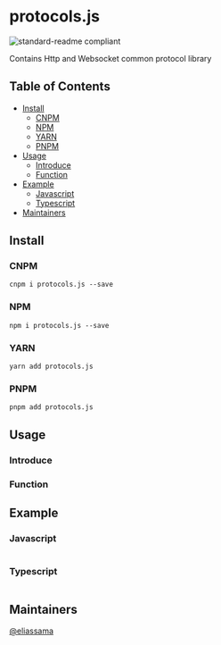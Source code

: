 # protocols.js

![standard-readme compliant](https://img.shields.io/badge/typescript-v4.5.2-green.svg?style=flat-square)

Contains Http and Websocket common protocol library

## Table of Contents

- [Install](#install)
  - [CNPM](#cnpm)
  - [NPM](#npm)
  - [YARN](#yarn)
  - [PNPM](#pnpm)
- [Usage](#usage)
  - [Introduce](#introduce)
  - [Function](#function)
- [Example](#example)
  - [Javascript](#javascript)
  - [Typescript](#typescript)
- [Maintainers](#maintainers)

## Install

### CNPM

```
cnpm i protocols.js --save
```

### NPM

```
npm i protocols.js --save
```

### YARN

```
yarn add protocols.js
```

### PNPM

```
pnpm add protocols.js
```

## Usage

### Introduce

### Function

## Example

### Javascript

```javascript

```

### Typescript

```typescript

```

## Maintainers

[@eliassama](https://github.com/eliassama)
